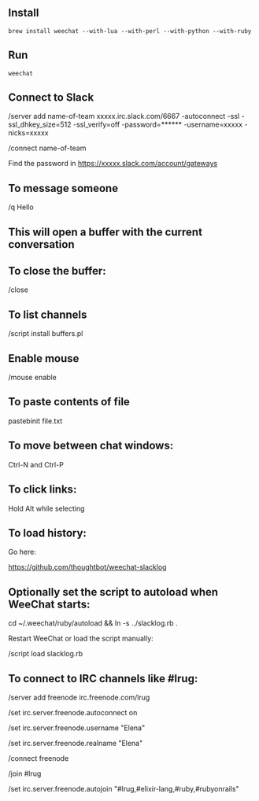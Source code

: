 ## Install
    brew install weechat --with-lua --with-perl --with-python --with-ruby
## Run
    weechat

## Connect to Slack
/server add name-of-team xxxxx.irc.slack.com/6667 -autoconnect -ssl -ssl_dhkey_size=512 -ssl_verify=off -password=****** -username=xxxxx -nicks=xxxxx

/connect name-of-team

Find the password in https://xxxxx.slack.com/account/gateways

## To message someone
/q <person> Hello

## This will open a buffer with the current conversation

## To close the buffer:
/close

## To list channels

/script install buffers.pl

## Enable mouse

/mouse enable

## To paste contents of file

pastebinit file.txt

## To move between chat windows:

Ctrl-N and Ctrl-P

## To click links: 

Hold Alt while selecting

## To load history:

Go here: 

https://github.com/thoughtbot/weechat-slacklog

## Optionally set the script to autoload when WeeChat starts:

cd ~/.weechat/ruby/autoload && ln -s ../slacklog.rb .

Restart WeeChat or load the script manually:

/script load slacklog.rb

## To connect to IRC channels like #lrug:

/server add freenode irc.freenode.com/lrug

/set irc.server.freenode.autoconnect on

/set irc.server.freenode.username "Elena"

/set irc.server.freenode.realname "Elena"


/connect freenode

/join #lrug


/set irc.server.freenode.autojoin "#lrug,#elixir-lang,#ruby,#rubyonrails"

